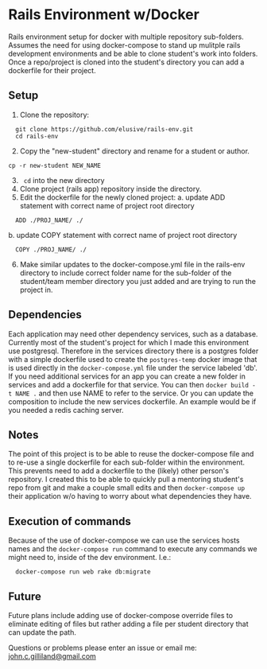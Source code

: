 # Rails Environment w/Docker
Rails environment setup for docker with multiple repository sub-folders.  Assumes the need for using docker-compose to
stand up mulitple rails development environments and be able to clone student's work into folders. Once a repo/project is 
cloned into the student's directory you can add a dockerfile for their project.

## Setup
1. Clone the repository:
  ```
    git clone https://github.com/elusive/rails-env.git
    cd rails-env
  ```
2. Copy the "new-student" directory and rename for a student or author.
  ```
  cp -r new-student NEW_NAME
  ```
3. ` cd` into the new directory
4. Clone project (rails app) repository inside the directory.
5. Edit the dockerfile for the newly cloned project:
  a. update ADD statement with correct name of project root directory
  ```
    ADD ./PROJ_NAME/ ./
  ```
  b. update COPY statement with correct name of project root directory
  ```
    COPY ./PROJ_NAME/ ./
  ```
6. Make similar updates to the docker-compose.yml file in the rails-env directory to include correct folder name for 
the sub-folder of the student/team member directory you just added and are trying to run the project in.

## Dependencies
Each application may need other dependency services, such as a database.  Currently most of the student's project for which 
I made this environment use postgresql.  Therefore in the services directory there is a postgres folder with a simple dockerfile used to create the `postgres-temp` docker image that is used directly in the `docker-compose.yml` file under the service labeled 'db'.  If you need additional services for an app you can create a new folder in services and add a dockerfile for that service.  You can then `docker build -t NAME .` and then use NAME to refer to the service.  Or you can update the composition to include the new services dockerfile.  An example would be if you needed a redis caching server.


## Notes
The point of this project is to be able to reuse the docker-compose file and to re-use a single dockerfile for each 
sub-folder within the environment.  This prevents need to add a dockerfile to the (likely) other person's repository.
I created this to be able to quickly pull a mentoring student's repo from git and make a couple small edits and then
`docker-compose up` their application w/o having to worry about what dependencies they have.  

## Execution of commands
Because of the use of docker-compose we can use the services hosts names and the `docker-compose run` command to execute
any commands we might need to, inside of the dev environment.  I.e.:
```
  docker-compose run web rake db:migrate
```

## Future
Future plans include adding use of docker-compose override files to eliminate editing of files but rather adding a file per student directory that can update the path.

Questions or problems please enter an issue or email me: john.c.gilliland@gmail.com
